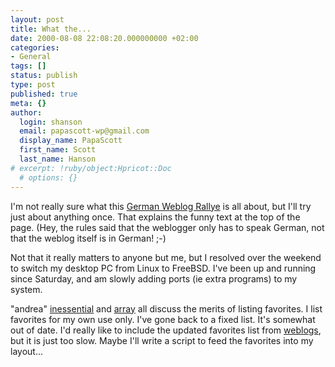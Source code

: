 ```yaml
---
layout: post
title: What the...
date: 2000-08-08 22:08:20.000000000 +02:00
categories:
- General
tags: []
status: publish
type: post
published: true
meta: {}
author:
  login: shanson
  email: papascott-wp@gmail.com
  display_name: PapaScott
  first_name: Scott
  last_name: Hanson
# excerpt: !ruby/object:Hpricot::Doc
  # options: {}
---
```

<p>I'm not really sure what this <a href="http://publog.medien.uni-weimar.de/clublog/">German Weblog Rallye</a> is all about, but I'll try just about anything once. That explains the funny text at the top of the page. (Hey, the rules said that the weblogger only has to speak German, not that the weblog itself is in German! ;-)</p>
<p>Not that it really matters to anyone but me, but I resolved over the weekend to switch my desktop PC from Linux to FreeBSD. I've been up and running since Saturday, and am slowly adding ports (ie extra programs) to my system.</p>
<p>"andrea" <a href="http://inessential.com">inessential</a> and <a href="http://array.editthispage.com">array</a> all discuss the merits of listing favorites. I list favorites for my own use only. I've gone back to a fixed list. It's somewhat out of date. I'd really like to include the updated favorites list from <a href="http://www.weblogs.com">weblogs</a>, but it is just too slow. Maybe I'll write a script to feed the favorites into my layout...</p>
